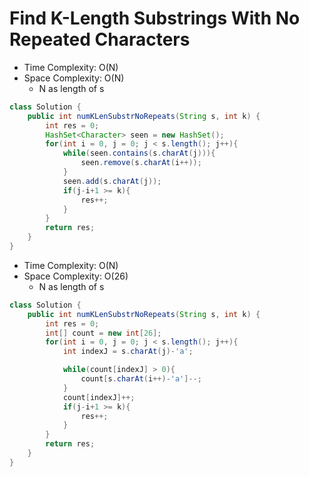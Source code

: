 # Find K-Length Substrings With No Repeated Characters

- Time Complexity: O(N)
- Space Complexity: O(N)
  - N as length of s

```java
class Solution {
    public int numKLenSubstrNoRepeats(String s, int k) {
        int res = 0;
        HashSet<Character> seen = new HashSet();
        for(int i = 0, j = 0; j < s.length(); j++){
            while(seen.contains(s.charAt(j))){
                seen.remove(s.charAt(i++));
            }
            seen.add(s.charAt(j));
            if(j-i+1 >= k){
                res++;
            }
        }
        return res;
    }
}
```

- Time Complexity: O(N)
- Space Complexity: O(26)
  - N as length of s

```java
class Solution {
    public int numKLenSubstrNoRepeats(String s, int k) {
        int res = 0;
        int[] count = new int[26];
        for(int i = 0, j = 0; j < s.length(); j++){
            int indexJ = s.charAt(j)-'a';

            while(count[indexJ] > 0){
                count[s.charAt(i++)-'a']--;
            }
            count[indexJ]++;
            if(j-i+1 >= k){
                res++;
            }
        }
        return res;
    }
}
```